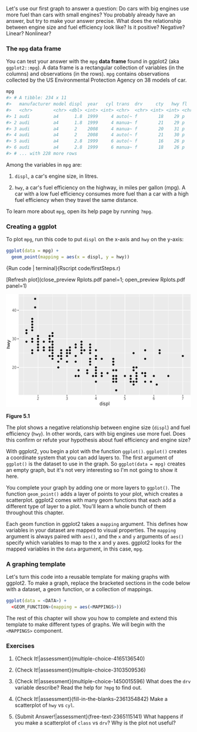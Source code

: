 
Let's use our first graph to answer a question: Do cars with big engines use more fuel than cars with small engines? You probably already have an answer, but try to make your answer precise. What does the relationship between engine size and fuel efficiency look like? Is it positive? Negative? Linear? Nonlinear?

### The `mpg` data frame

You can test your answer with the `mpg` __data frame__ found in ggplot2 (aka  `ggplot2::mpg`). A data frame is a rectangular collection of variables (in the columns) and observations (in the rows). `mpg` contains observations collected by the US Environmental Protection Agency on 38 models of car. 


```r
mpg
#> # A tibble: 234 x 11
#>   manufacturer model displ  year   cyl trans  drv     cty   hwy fl    class
#>   <chr>        <chr> <dbl> <int> <int> <chr>  <chr> <int> <int> <chr> <chr>
#> 1 audi         a4      1.8  1999     4 auto(~ f        18    29 p     comp~
#> 2 audi         a4      1.8  1999     4 manua~ f        21    29 p     comp~
#> 3 audi         a4      2    2008     4 manua~ f        20    31 p     comp~
#> 4 audi         a4      2    2008     4 auto(~ f        21    30 p     comp~
#> 5 audi         a4      2.8  1999     6 auto(~ f        16    26 p     comp~
#> 6 audi         a4      2.8  1999     6 manua~ f        18    26 p     comp~
#> # ... with 228 more rows
```

Among the variables in `mpg` are:

1. `displ`, a car's engine size, in litres.

1. `hwy`, a car's fuel efficiency on the highway, in miles per gallon (mpg). 
  A car with a low fuel efficiency consumes more fuel than a car with a high 
  fuel efficiency when they travel the same distance. 

To learn more about `mpg`, open its help page by running `?mpg`.

### Creating a ggplot

To plot `mpg`, run this code to put `displ` on the x-axis and `hwy` on the y-axis:


```r
ggplot(data = mpg) + 
  geom_point(mapping = aes(x = displ, y = hwy))
```

{Run code | terminal}(Rscript code/firstSteps.r)
 
[Refresh plot](close_preview Rplots.pdf panel=1; open_preview Rplots.pdf panel=1)



![Figure 5.1](visualize_files/figure-latex/unnamed-chunk-4-1.jpg)

**Figure 5.1**

The plot shows a negative relationship between engine size (`displ`) and fuel efficiency (`hwy`). In other words, cars with big engines use more fuel. Does this confirm or refute your hypothesis about fuel efficiency and engine size?

With ggplot2, you begin a plot with the function `ggplot()`. `ggplot()` creates a coordinate system that you can add layers to. The first argument of `ggplot()` is the dataset to use in the graph. So `ggplot(data = mpg)` creates an empty graph, but it's not very interesting so I'm not going to show it here.

You complete your graph by adding one or more layers to `ggplot()`. The function `geom_point()` adds a layer of points to your plot, which creates a scatterplot. ggplot2 comes with many geom functions that each add a different type of layer to a plot. You'll learn a whole bunch of them throughout this chapter.

Each geom function in ggplot2 takes a `mapping` argument. This defines how variables in your dataset are mapped to visual properties. The `mapping` argument is always paired with `aes()`, and the `x` and `y` arguments of `aes()` specify which variables to map to the x and y axes. ggplot2 looks for the mapped variables in the `data` argument, in this case, `mpg`.

### A graphing template

Let's turn this code into a reusable template for making graphs with ggplot2. To make a graph, replace the bracketed sections in the code below with a dataset, a geom function, or a collection of mappings.


```r
ggplot(data = <DATA>) + 
  <GEOM_FUNCTION>(mapping = aes(<MAPPINGS>))
```

The rest of this chapter will show you how to complete and extend this template to make different types of graphs. We will begin with the `<MAPPINGS>` component.

### Exercises

1.  {Check It!|assessment}(multiple-choice-4165136540)

1.  {Check It!|assessment}(multiple-choice-3103509536)

1.  {Check It!|assessment}(multiple-choice-1450015596)
What does the `drv` variable describe?  Read the help for `?mpg` to find
    out.
     
1.  {Check It!|assessment}(fill-in-the-blanks-2361354842)
Make a scatterplot of `hwy` vs `cyl`.

1.  {Submit Answer!|assessment}(free-text-2365115141)
What happens if you make a scatterplot of `class` vs `drv`? Why is
    the plot not useful?
